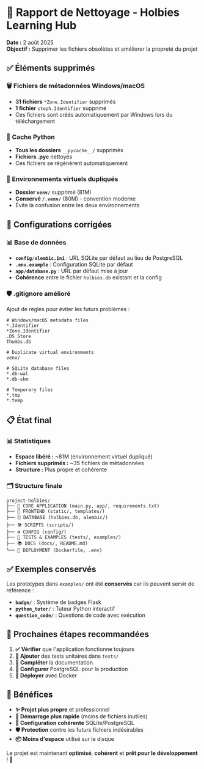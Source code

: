 # 🧹 Rapport de Nettoyage - Holbies Learning Hub

**Date :** 2 août 2025  
**Objectif :** Supprimer les fichiers obsolètes et améliorer la propreté du projet

## ✅ Éléments supprimés

### 🗑️ Fichiers de métadonnées Windows/macOS
- **31 fichiers** `*Zone.Identifier` supprimés
- **1 fichier** `steph.Identifier` supprimé
- Ces fichiers sont créés automatiquement par Windows lors du téléchargement

### 🐍 Cache Python
- **Tous les dossiers** `__pycache__/` supprimés
- **Fichiers .pyc** nettoyés
- Ces fichiers se régénèrent automatiquement

### 📁 Environnements virtuels dupliqués
- **Dossier `venv/`** supprimé (81M)
- **Conservé `/.venv/`** (80M) - convention moderne
- Évite la confusion entre les deux environnements

## 🔧 Configurations corrigées

### 📊 Base de données
- **`config/alembic.ini`** : URL SQLite par défaut au lieu de PostgreSQL
- **`.env.example`** : Configuration SQLite par défaut
- **`app/database.py`** : URL par défaut mise à jour
- **Cohérence** entre le fichier `holbies.db` existant et la config

### 🛡️ .gitignore amélioré
Ajout de règles pour éviter les futurs problèmes :
```gitignore
# Windows/macOS metadata files
*.Identifier
*Zone.Identifier
.DS_Store
Thumbs.db

# Duplicate virtual environments
venv/

# SQLite database files
*.db-wal
*.db-shm

# Temporary files
*.tmp
*.temp
```

## 📋 État final

### 📊 Statistiques
- **Espace libéré :** ~81M (environnement virtuel dupliqué)
- **Fichiers supprimés :** ~35 fichiers de métadonnées
- **Structure :** Plus propre et cohérente

### 🗂️ Structure finale
```
project-holbies/
├── 🚀 CORE APPLICATION (main.py, app/, requirements.txt)
├── 🎨 FRONTEND (static/, templates/)
├── 🗄️ DATABASE (holbies.db, alembic/)
├── 🛠️ SCRIPTS (scripts/)
├── ⚙️ CONFIG (config/)
├── 🧪 TESTS & EXAMPLES (tests/, examples/)
├── 📚 DOCS (docs/, README.md)
└── 🐳 DEPLOYMENT (Dockerfile, .env)
```

## ✅ Exemples conservés

Les prototypes dans `examples/` ont été **conservés** car ils peuvent servir de référence :
- **`badge/`** : Système de badges Flask
- **`python_tutor/`** : Tuteur Python interactif 
- **`question_code/`** : Questions de code avec exécution

## 🔄 Prochaines étapes recommandées

1. **✅ Vérifier** que l'application fonctionne toujours
2. **🧪 Ajouter** des tests unitaires dans `tests/`
3. **📝 Compléter** la documentation
4. **🔐 Configurer** PostgreSQL pour la production
5. **🚀 Déployer** avec Docker

## 🎯 Bénéfices

- **✨ Projet plus propre** et professionnel
- **🚀 Démarrage plus rapide** (moins de fichiers inutiles)
- **🔧 Configuration cohérente** SQLite/PostgreSQL
- **🛡️ Protection** contre les futurs fichiers indésirables
- **📦 Moins d'espace** utilisé sur le disque

Le projet est maintenant **optimisé**, **cohérent** et **prêt pour le développement** ! 🎉
